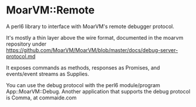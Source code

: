 # MoarVM::Remote

A perl6 library to interface with MoarVM's remote debugger protocol.

It's mostly a thin layer above the wire format, documented in the moarvm repository under https://github.com/MoarVM/MoarVM/blob/master/docs/debug-server-protocol.md

It exposes commands as methods, responses as Promises, and events/event streams as Supplies.

You can use the debug protocol with the perl6 module/program App::MoarVM::Debug. Another application that supports the debug protocol is Comma, at commaide.com
